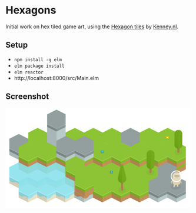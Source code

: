 Hexagons
========

Initial work on hex tiled game art, using the [Hexagon tiles](http://opengameart.org/content/hexagon-tiles-93x) by [Kenney.nl](http://kenney.nl).

Setup
-----

* `npm install -g elm`
* `elm package install`
* `elm reactor`
* http://localhost:8000/src/Main.elm

Screenshot
----------

![Screenshot](https://raw.githubusercontent.com/janne/elm-hexagons/master/images/screenshot.jpg)
